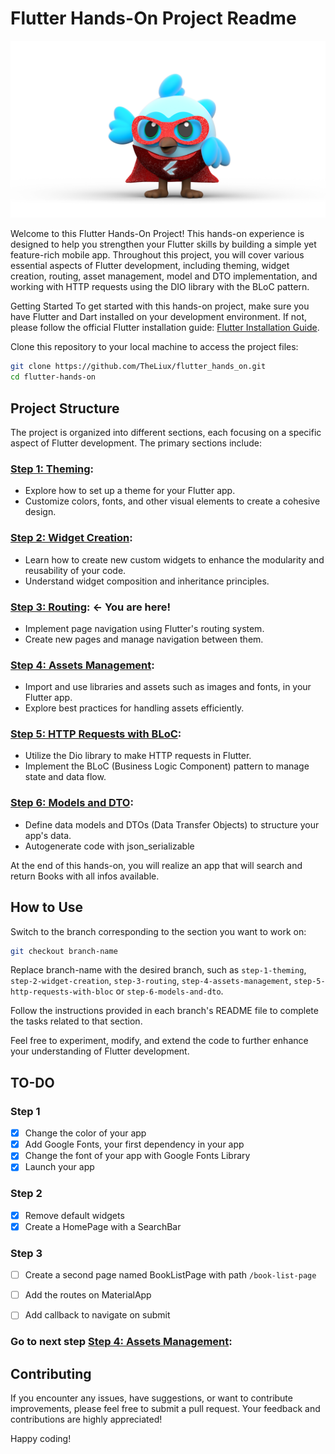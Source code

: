 # Flutter Hands-On Project Readme
![Dash Hero](/assets/dash-hero.png)

Welcome to this Flutter Hands-On Project! 
This hands-on experience is designed to help you strengthen your Flutter skills by building a simple yet feature-rich mobile app. 
Throughout this project, you will cover various essential aspects of Flutter development, including theming, widget creation, routing, asset management, model and DTO implementation, and working with HTTP requests using the DIO library with the BLoC pattern.

Getting Started
To get started with this hands-on project, make sure you have Flutter and Dart installed on your development environment. If not, please follow the official Flutter installation guide: [Flutter Installation Guide](https://docs.flutter.dev/get-started/install).

Clone this repository to your local machine to access the project files:
```bash
git clone https://github.com/TheLiux/flutter_hands_on.git
cd flutter-hands-on
```

## Project Structure
The project is organized into different sections, each focusing on a specific aspect of Flutter development. The primary sections include:

### [Step 1: Theming](https://github.com/TheLiux/flutter_hands_on/tree/step-1-theming):

- Explore how to set up a theme for your Flutter app.
- Customize colors, fonts, and other visual elements to create a cohesive design.
  
### [Step 2: Widget Creation](https://github.com/TheLiux/flutter_hands_on/tree/step-2-widget-creation):

- Learn how to create new custom widgets to enhance the modularity and reusability of your code.
- Understand widget composition and inheritance principles.

### [Step 3: Routing](https://github.com/TheLiux/flutter_hands_on/tree/step-3-routing): <- You are here!

- Implement page navigation using Flutter's routing system.
- Create new pages and manage navigation between them.

###  [Step 4: Assets Management](https://github.com/TheLiux/flutter_hands_on/tree/step-4-assets-management):

- Import and use libraries and assets such as images and fonts, in your Flutter app.
- Explore best practices for handling assets efficiently.

### [Step 5: HTTP Requests with BLoC](https://github.com/TheLiux/flutter_hands_on/tree/step-5-http-requests-with-bloc):

- Utilize the Dio library to make HTTP requests in Flutter.
- Implement the BLoC (Business Logic Component) pattern to manage state and data flow.

### [Step 6: Models and DTO](https://github.com/TheLiux/flutter_hands_on/tree/step-6-models-and-dto):

- Define data models and DTOs (Data Transfer Objects) to structure your app's data.
- Autogenerate code with json_serializable

At the end of this hands-on, you will realize an app that will search and return Books with all infos available.

## How to Use
Switch to the branch corresponding to the section you want to work on:

```bash
git checkout branch-name
```

Replace branch-name with the desired branch, such as `step-1-theming`, `step-2-widget-creation`, `step-3-routing`, `step-4-assets-management`, `step-5-http-requests-with-bloc` or `step-6-models-and-dto`.

Follow the instructions provided in each branch's README file to complete the tasks related to that section.

Feel free to experiment, modify, and extend the code to further enhance your understanding of Flutter development.

## TO-DO
### Step 1
- [X] Change the color of your app
- [X] Add Google Fonts, your first dependency in your app
- [X] Change the font of your app with Google Fonts Library
- [X] Launch your app

### Step 2
- [X] Remove default widgets
- [X] Create a HomePage with a SearchBar

### Step 3
- [ ] Create a second page named BookListPage with path `/book-list-page`
- [ ] Add the routes on MaterialApp
- [ ] Add callback to navigate on submit


### Go to next step [Step 4: Assets Management](https://github.com/TheLiux/flutter_hands_on/tree/step-4-assets-management):

## Contributing
If you encounter any issues, have suggestions, or want to contribute improvements, please feel free to submit a pull request. Your feedback and contributions are highly appreciated!

Happy coding!





